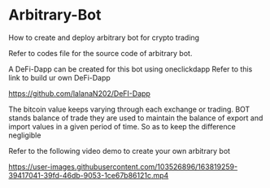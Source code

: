 # Arbitrary-Bot

How to create and deploy arbitrary bot for crypto trading

Refer to codes file for the source code of arbitrary bot.

A DeFi-Dapp can be created for this bot using oneclickdapp 
Refer to this link to build ur own DeFi-Dapp

https://github.com/lalanaN202/DeFI-Dapp

The bitcoin value keeps varying through each exchange or trading. BOT stands balance of trade they are used to maintain the balance of export and import values in a given period of time. So as to keep the difference negligible 

Refer to the following video demo to create your own arbitrary bot



https://user-images.githubusercontent.com/103526896/163819259-39417041-39fd-46db-9053-1ce67b86121c.mp4

